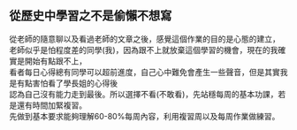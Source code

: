 ## 從歷史中學習之不是偷懶不想寫
從老師的隨意聊以及看過老師的文章之後，感覺這個作業的目的是心態的建立，</br>
老師似乎是怕程度差的同學(我)，因為跟不上就放棄這個學習的機會，現在的我確實是開始有點跟不上，</br>
看者每日心得總有同學可以超前進度，自己心中難免會產生一些聲音，但是其實我是有點害怕看了學長姐的心得後</br>
認為自己沒有能力走到最後。所以選擇不看(不敢看)，先站穩每周的基本功課，若是還有時間加緊複習。</br>
先做到基本要求能夠理解60-80%每周內容，利用複習周以及每周作業做練習。</br>

